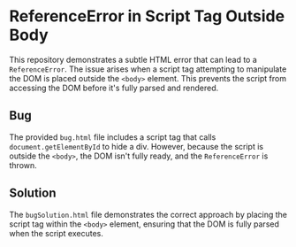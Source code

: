 # ReferenceError in Script Tag Outside Body
This repository demonstrates a subtle HTML error that can lead to a `ReferenceError`.  The issue arises when a script tag attempting to manipulate the DOM is placed outside the `<body>` element.  This prevents the script from accessing the DOM before it's fully parsed and rendered.

## Bug
The provided `bug.html` file includes a script tag that calls `document.getElementById` to hide a div. However, because the script is outside the `<body>`, the DOM isn't fully ready, and the `ReferenceError` is thrown.

## Solution
The `bugSolution.html` file demonstrates the correct approach by placing the script tag within the `<body>` element, ensuring that the DOM is fully parsed when the script executes.